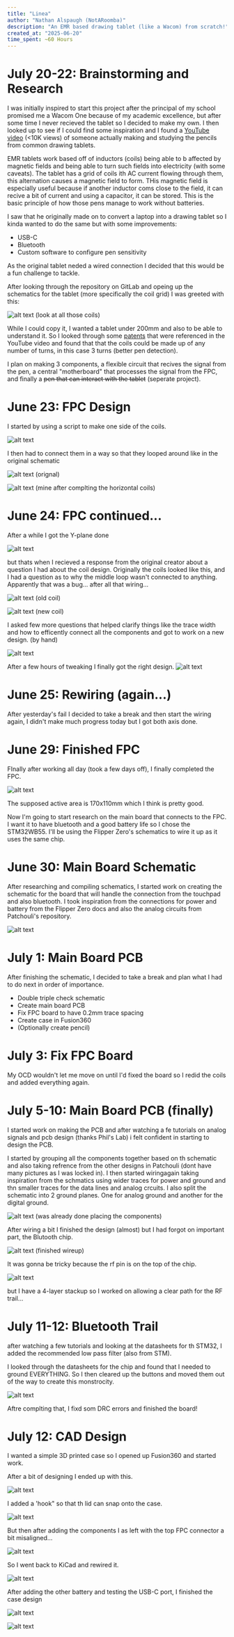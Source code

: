 ```yaml
---
title: "Linea"
author: "Nathan Alspaugh (NotARoomba)"
description: "An EMR based drawing tablet (like a Wacom) from scratch!"
created_at: "2025-06-20"
time_spent: ~60 Hours
---
```


# July 20-22: Brainstorming and Research

I was initially inspired to start this project after the principal of my school promised me a Wacom One because of my academic excellence, but after some time I never recieved the tablet so I decided to make my own. I then looked up to see if I could find some inspiration and I found a [YouTube video](https://www.youtube.com/watch?v=igVscvWAR1s) (<10K views) of someone actually making and studying the pencils from common drawing tablets.

EMR tablets work based off of inductors (coils) being able to b affected by magnetic fields and being able to turn such fields into electricity (with some caveats). The tablet has a grid of coils ith AC current flowing through them, this alternation causes a magnetic field to form. THis magnetic field is especially useful because if another inductor coms close to the field, it can recive a bit of current and using a capacitor, it can be stored. This is the basic principle of how those pens manage to work without batteries.

I saw that he originally made on to convert a laptop into a drawing tablet so I kinda wanted to do the same but with some improvements:

- USB-C
- Bluetooth
- Custom software to configure pen sensitivity

As the original tablet neded a wired connection I decided that this would be a fun challenge to tackle.

After looking through the repository on GitLab and opeing up the schematics for the tablet (more specifically the coil grid) I was greeted with this:

![alt text](images/original_flex.png)
(look at all those coils)

While I could copy it, I wanted a tablet under 200mm and also to be able to understand it. So I looked through some [patents](https://patents.google.com/patent/US4634973A) that were referenced in the YouTube video and found that that the coils could be made up of any number of turns, in this case 3 turns (better pen detection).

I plan on making 3 components, a flexible circuit that recives the signal from the pen, a central "motherboard" that processes the signal from the FPC, and finally a ~~pen that can interact with the tablet~~ (seperate project).

# June 23: FPC Design

I started by using a script to make one side of the coils.

![alt text](/assets/coil_template.png)

I then had to connect them in a way so that they looped around like in the original schematic

![alt text](/assets/original_side.png)
(orignal)

![alt text](/assets/custom_side.png)
(mine after complting the horizontal coils)

# June 24: FPC continued...

After a while I got the Y-plane done

![alt text](/assets/y_plane.png)

but thats when I recieved a response from the original creator about a question I had about the coil design. Originally the coils looked like this, and I had a question as to why the middle loop wasn't connected to anything. Apparently that was a bug... after all that wiring...

![alt text](/assets/old_coil.png)
(old coil)

![alt text](/assets/new_coil.png)
(new coil)

I asked few more questions that helped clarify things like the trace width and how to efficently connect all the components and got to work on a new design. (by hand)

![alt text](/assets/new_design.png)

After a few hours of tweaking I finally got the right design.
![alt text](/assets/new_grid.png)

# June 25: Rewiring (again...)

After yesterday's fail I decided to take a break and then start the wiring again, I didn't make much progress today but I got both axis done.

# June 29: Finished FPC

FInally after working all day (took a few days off), I finally completed the FPC.

![alt text](/assets/fpc.png)

The supposed active area is 170x110mm which I think is pretty good.

Now I'm going to start research on the main board that connects to the FPC. I want it to have bluetooth and a good battery life so I chose the STM32WB55. I'll be using the Flipper Zero's schematics to wire it up as it uses the same chip.

# June 30: Main Board Schematic

After researching and compiling schematics, I started work on creating the schematic for the board that will handle the connection from the touchpad and also bluetooth. I took inspiration from the connections for power and battery from the Flipper Zero docs and also the analog circuits from Patchouli's repository.

![alt text](images/schematic.png)

# July 1: Main Board PCB

After finishing the schematic, I decided to take a break and plan what I had to do next in order of importance.

- Double triple check schematic
- Create main board PCB
- Fix FPC board to have 0.2mm trace spacing
- Create case in Fusion360
- (Optionally create pencil)

# July 3: Fix FPC Board

My OCD wouldn't let me move on until I'd fixed the board so I redid the coils and added everything again.

# July 5-10: Main Board PCB (finally)

I started work on making the PCB and after watching a fe tutorials on analog signals and pcb design (thanks Phil's Lab) i felt confident in starting to design the PCB.

I started by grouping all the components together based on th schematic and also taking refrence from the other designs in Patchouli (dont have many pictures as I was locked in). I then started wiringagain taking inspiration from the schmatics using wider traces for power and ground and thn smaller traces for the data lines and analog crcuits. I also split the schematic into 2 ground planes. One for analog ground and another for the digital ground.

![alt text](images/analog_ground.jpg)
(was already done placing the components)

After wiring a bit I finished the design (almost) but I had forgot on important part, the Blutooth chip.

![alt text](images/finished_wiring.png)
(finished wireup)

It was gonna be tricky because the rf pin is on the top of the chip.

![alt text](images/i_hate_rf_and_blutooth_please_help.png)

but I have a 4-layer stackup so I worked on allowing a clear path for the RF trail...

# July 11-12: Bluetooth Trail

after watching a few tutorials and looking at the datasheets for th STM32, I added the recommended low pass filter (also from STM).

I looked through the datasheets for the chip and found that I needed to ground EVERYTHING. So I then cleared up the buttons and moved them out of the way to create this monstrocity.

![alt text](/assets/ble_trail.png)

Aftre complting that, I fixd som DRC errors and finished the board!

# July 12: CAD Design

I wanted a simple 3D printed case so I opened up Fusion360 and started work.

After a bit of designing I ended up with this.

![alt text](images/case_bottom.png)

I added a 'hook" so that th lid can snap onto the case.

![alt text](images/side_hook.png)

But then after adding the components I as left with the top FPC connector a bit misaligned...

![alt text](/assets/misaligned_fpc.png)

So I went back to KiCad and rewired it.

![alt text](/assets/fpc_rewire.png)

After adding the other battery and testing the USB-C port, I finished the case design

![alt text](/assets/final_cad.png)

![alt text](/assets/final_cad_top.png)
